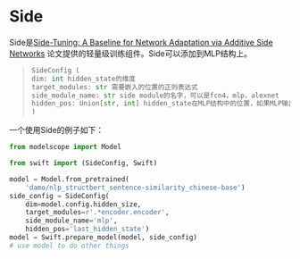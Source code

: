# Side

Side是[Side-Tuning: A Baseline for Network Adaptation via Additive Side Networks](https://arxiv.org/abs/1912.13503) 论文提供的轻量级训练组件。Side可以添加到MLP结构上。

>```python
>SideConfig (
>dim: int hidden_state的维度
>target_modules: str 需要嵌入的位置的正则表达式
>side_module_name: str side module的名字，可以是fcn4，mlp，alexnet
>hidden_pos: Union[str, int] hidden_state在MLP结构中的位置，如果MLP输出为tuple/list，则hidden_pos需要是一个int，否则需要是一个str
>)
>```

一个使用Side的例子如下：

```python
from modelscope import Model

from swift import (SideConfig, Swift)

model = Model.from_pretrained(
    'damo/nlp_structbert_sentence-similarity_chinese-base')
side_config = SideConfig(
    dim=model.config.hidden_size,
    target_modules=r'.*encoder.encoder',
    side_module_name='mlp',
    hidden_pos='last_hidden_state')
model = Swift.prepare_model(model, side_config)
# use model to do other things
```

